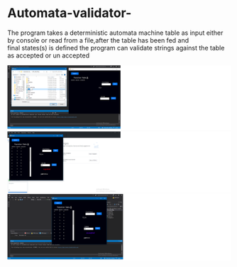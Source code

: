 # Automata-validator-
The program takes a deterministic automata machine table as input either by console or read from a file,after the table has been fed and  
final states(s) is defined the program can validate strings against the table as accepted or un accepted

![](screen/1.png)
![](screen/4.png)
![](screen/2.png)

